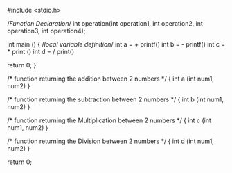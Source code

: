 #include <stdio.h>

/*Function Declaration*/ 
int operation(int operation1, int operation2, int operation3, int operation4);

int main ()
{
/*local variable definition*/
int a = +
printf()
int b = -
printf()
int c = *
print ()
int d = /
print()

return 0;
}

/* function returning the addition between 2 numbers */
{
  int a (int num1, num2)
}

/* function returning the subtraction between 2 numbers */
{
int b (int num1, num2)
}

/* function returning the Multiplication between 2 numbers */
{
  int c (int num1, num2)
}

/* function returning the Division between 2 numbers */
{
  int d (int num1, num2)
}

return 0;
